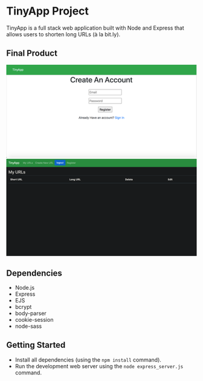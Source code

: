 # TinyApp Project

TinyApp is a full stack web application built with Node and Express that allows users to shorten long URLs (à la bit.ly).

## Final Product

!["screenshot of URLS page"](public/assets/register_Splash.png)
!["screenshot of register page"](public/assets/tinyapp_splash.png)

## Dependencies

- Node.js
- Express
- EJS
- bcrypt
- body-parser
- cookie-session
- node-sass

## Getting Started

- Install all dependencies (using the `npm install` command).
- Run the development web server using the `node express_server.js` command.